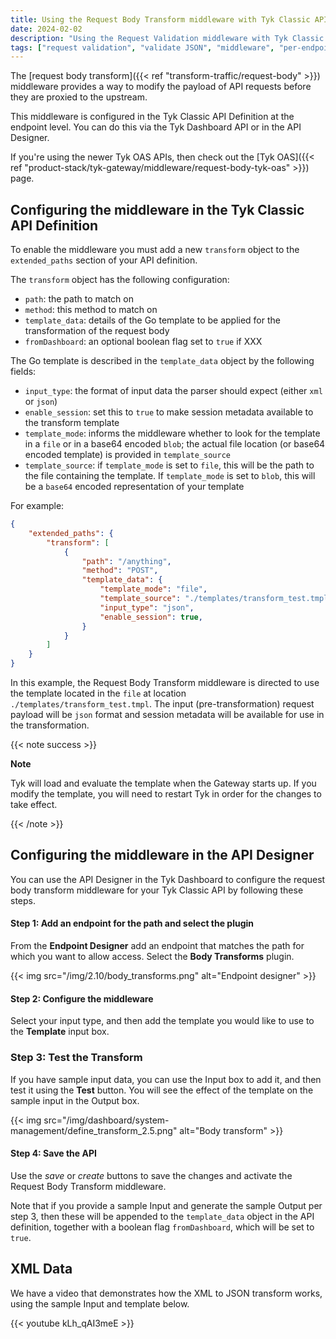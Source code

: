 ```yaml
---
title: Using the Request Body Transform middleware with Tyk Classic APIs
date: 2024-02-02
description: "Using the Request Validation middleware with Tyk Classic APIs"
tags: ["request validation", "validate JSON", "middleware", "per-endpoint", "Tyk Classic", "Tyk Classic API"]
---
```


The [request body transform]({{< ref "transform-traffic/request-body" >}}) middleware provides a way to modify the payload of API requests before they are proxied to the upstream.

This middleware is configured in the Tyk Classic API Definition at the endpoint level. You can do this via the Tyk Dashboard API or in the API Designer.

If you're using the newer Tyk OAS APIs, then check out the [Tyk OAS]({{< ref "product-stack/tyk-gateway/middleware/request-body-tyk-oas" >}}) page.

## Configuring the middleware in the Tyk Classic API Definition
To enable the middleware you must add a new `transform` object to the `extended_paths` section of your API definition.

The `transform` object has the following configuration:
 - `path`: the path to match on
 - `method`: this method to match on
 - `template_data`: details of the Go template to be applied for the transformation of the request body
 - `fromDashboard`: an optional boolean flag set to `true` if XXX 
 
The Go template is described in the `template_data` object by the following fields:
 - `input_type`: the format of input data the parser should expect (either `xml` or `json`)
 - `enable_session`: set this to `true` to make session metadata available to the transform template
 - `template_mode`: informs the middleware whether to look for the template in a `file` or in a base64 encoded `blob`; the actual file location (or base64 encoded template) is provided in `template_source`
 - `template_source`: if `template_mode` is set to `file`, this will be the path to the file containing the template. If `template_mode` is set to `blob`, this will be a `base64` encoded representation of your template

For example:
```.json  {linenos=true, linenostart=1}
{
    "extended_paths": {
        "transform": [
            {
                "path": "/anything",
                "method": "POST",
                "template_data": {
                    "template_mode": "file",
                    "template_source": "./templates/transform_test.tmpl",
                    "input_type": "json",
                    "enable_session": true,
                }
            }
        ]
    }
}
```

In this example, the Request Body Transform middleware is directed to use the template located in the `file` at location `./templates/transform_test.tmpl`. The input (pre-transformation) request payload will be `json` format and session metadata will be available for use in the transformation.

{{< note success >}}

**Note**  

Tyk will load and evaluate the template when the Gateway starts up. If you modify the template, you will need to restart Tyk in order for the changes to take effect.

{{< /note >}}

## Configuring the middleware in the API Designer
You can use the API Designer in the Tyk Dashboard to configure the request body transform middleware for your Tyk Classic API by following these steps.

#### Step 1: Add an endpoint for the path and select the plugin
From the **Endpoint Designer** add an endpoint that matches the path for which you want to allow access. Select the **Body Transforms** plugin.

{{< img src="/img/2.10/body_transforms.png" alt="Endpoint designer" >}}

#### Step 2: Configure the middleware
Select your input type, and then add the template you would like to use to the **Template** input box.

### Step 3: Test the Transform

If you have sample input data, you can use the Input box to add it, and then test it using the **Test** button. You will see the effect of the template on the sample input in the Output box.

{{< img src="/img/dashboard/system-management/define_transform_2.5.png" alt="Body transform" >}}

#### Step 4: Save the API
Use the *save* or *create* buttons to save the changes and activate the Request Body Transform middleware.

Note that if you provide a sample Input and generate the sample Output per step 3, then these will be appended to the `template_data` object in the API definition, together with a boolean flag `fromDashboard`, which will be set to `true`.

## XML Data

We have a video that demonstrates how the XML to JSON transform works, using the sample Input and template below.

{{< youtube kLh_qAI3meE >}}
